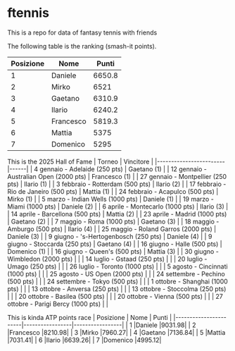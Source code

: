 # ftennis
<p>This is a repo for data of fantasy tennis with friends</p>
The following table is the ranking (smash-it points).

| Posizione            | Nome       | Punti      |
|-----------------------|-----------------|-----------------|
| 1    |Daniele  |6650.8|
| 2    |Mirko  |6521|
| 3    |Gaetano  |6310.9|
| 4  |Ilario  |6240.2|
| 5   |Francesco  |5819.3|
| 6    |Mattia  |5375|
| 7    |Domenico  |5295|  




This is the 2025 Hall of Fame
| Torneo                 | Vincitore |
|------------------------|------|
| 4 gennaio - Adelaide (250 pts)           | Gaetano (1)     |
| 12 gennaio - Australian Open (2000 pts)  |  Francesco (1)    |
| 27 gennaio - Montpellier (250 pts)       |   Ilario (1)   |
| 3 febbraio - Rotterdam (500 pts)         |   Ilario (2)   |
| 17 febbraio - Rio de Janeiro (500 pts)   |  Mattia (1)    |
| 24 febbraio - Acapulco (500 pts)         |    Mirko (1)  |
| 5 marzo - Indian Wells (1000 pts)        |   Daniele (1)   |
| 19 marzo - Miami (1000 pts)              |    Daniele (2)  |
| 6 aprile - Montecarlo (1000 pts)         |   Ilario (3)   |
| 14 aprile - Barcellona (500 pts)         |   Mattia (2)   |
| 23 aprile - Madrid (1000 pts)            |   Gaetano (2)   |
| 7 maggio - Roma (1000 pts)               |   Gaetano (3)   |
| 18 maggio - Amburgo (500 pts)             |   Ilario (4)   |
| 25 maggio - Roland Garros (2000 pts)     |   Daniele (3)   |
| 9 giugno - 's-Hertogenbosch (250 pts)    |    Daniele (4)  |
| 9 giugno - Stoccarda (250 pts)           |   Gaetano (4)   |
| 16 giugno - Halle (500 pts)              |   Domenico (1)   |
| 16 giugno - Queen's (500 pts)            |   Mattia (3)   |
| 30 giugno - Wimbledon (2000 pts)         |      |
| 14 luglio - Gstaad (250 pts)             |      |
| 20 luglio - Umago (250 pts)              |      |
| 26 luglio - Toronto (1000 pts)           |      |
| 5 agosto - Cincinnati (1000 pts)         |      |
| 25 agosto - US Open (2000 pts)           |      |
| 24 settembre - Pechino (500 pts)         |      |
| 24 settembre - Tokyo (500 pts)           |      |
| 1 ottobre - Shanghai (1000 pts)          |      |
| 13 ottobre - Anversa (250 pts)           |      |
| 13 ottobre - Stoccolma (250 pts)         |      |
| 20 ottobre - Basilea (500 pts)           |      |
| 20 ottobre - Vienna (500 pts)            |      |
| 27 ottobre - Parigi Bercy (1000 pts)     |      |

This is kinda ATP points race 
| Posizione            | Nome       | Punti      |
|-----------------------|-----------------|-----------------|
| 1    |Daniele  |9031.98|
| 2    |Francesco  |8210.98|
| 3  |Mirko  |7960.27|
| 4    |Gaetano  |7136.84|
| 5    |Mattia  |7031.41|
| 6     |Ilario  |6639.26|
| 7    |Domenico  |4995.12|




